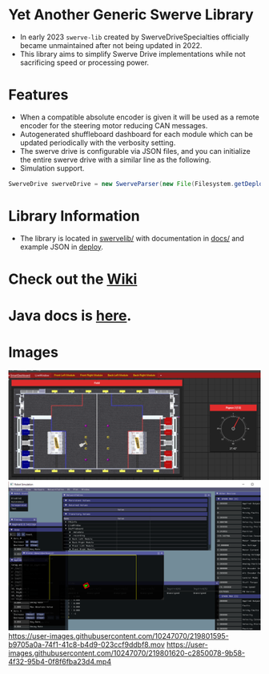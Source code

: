 # Yet Another Generic Swerve Library
* In early 2023 `swerve-lib` created by SwerveDriveSpecialties officially became unmaintained after not being updated in 2022.
* This library aims to simplify Swerve Drive implementations while not sacrificing speed or processing power.

# Features
* When a compatible absolute encoder is given it will be used as a remote encoder for the steering motor reducing CAN messages.
* Autogenerated shuffleboard dashboard for each module which can be updated periodically with the verbosity setting.
* The swerve drive is configurable via JSON files, and you can initialize the entire swerve drive with a similar line as the following.
* Simulation support.
```java
SwerveDrive swerveDrive = new SwerveParser(new File(Filesystem.getDeployDirectory(), "swerve")).createSwerveDrive();
```

# Library Information
* The library is located in [swervelib/](./swervelib) with documentation in [docs/](./docs) and example JSON in [deploy](./deploy).

# Check out the [Wiki](https://github.com/BroncBotz3481/YAGSL/wiki)
# Java docs is [here](https://broncbotz3481.github.io/YAGSL/).

# Images
![Field Shuffleboard](./imgaes/field.png)
![Simulation](./imgaes/simulation.png)
https://user-images.githubusercontent.com/10247070/219801595-b9705a0a-74f1-41c8-b4d9-023ccf9ddbf8.mov
https://user-images.githubusercontent.com/10247070/219801620-c2850078-9b58-4f32-95b4-0f8f6fba23d4.mp4

